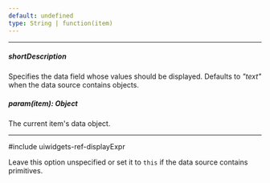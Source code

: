 ```yaml
---
default: undefined
type: String | function(item)
---
```

---
##### shortDescription
Specifies the data field whose values should be displayed. Defaults to *"text"* when the data source contains objects.

##### param(item): Object
The current item's data object.

---
#include uiwidgets-ref-displayExpr

Leave this option unspecified or set it to `this` if the data source contains primitives.